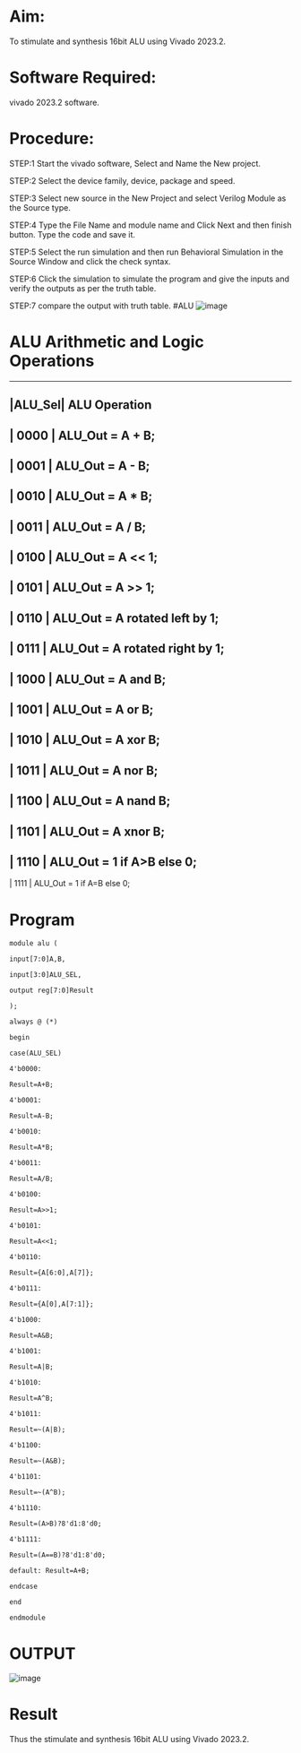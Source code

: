# Aim:
To stimulate and synthesis 16bit ALU using Vivado 2023.2.

# Software Required:
vivado 2023.2 software.

# Procedure:
STEP:1 Start the vivado software, Select and Name the New project.

STEP:2 Select the device family, device, package and speed.

STEP:3 Select new source in the New Project and select Verilog Module as the Source type.

STEP:4 Type the File Name and module name and Click Next and then finish button. Type the code and save it.

STEP:5 Select the run simulation and then run Behavioral Simulation in the Source Window and click the check syntax.

STEP:6 Click the simulation to simulate the program and give the inputs and verify the outputs as per the truth table.

STEP:7 compare the output with truth table.
#ALU
![image](https://github.com/RESMIRNAIR/ALU/assets/154305926/33dff162-59b3-44e2-886a-1ddd6e60979f)
# ALU Arithmetic and Logic Operations
----------------------------------------------------------------------
|ALU_Sel|   ALU Operation
----------------------------------------------------------------------
| 0000  |   ALU_Out = A + B;
----------------------------------------------------------------------
| 0001  |   ALU_Out = A - B;
----------------------------------------------------------------------
| 0010  |   ALU_Out = A * B;
----------------------------------------------------------------------
| 0011  |   ALU_Out = A / B;
----------------------------------------------------------------------
| 0100  |   ALU_Out = A << 1;
----------------------------------------------------------------------
| 0101  |   ALU_Out = A >> 1;
----------------------------------------------------------------------
| 0110  |   ALU_Out = A rotated left by 1;
----------------------------------------------------------------------
| 0111  |   ALU_Out = A rotated right by 1;
----------------------------------------------------------------------
| 1000  |   ALU_Out = A and B;
----------------------------------------------------------------------
| 1001  |   ALU_Out = A or B;
----------------------------------------------------------------------
| 1010  |   ALU_Out = A xor B;
----------------------------------------------------------------------
| 1011  |   ALU_Out = A nor B;
----------------------------------------------------------------------
| 1100  |   ALU_Out = A nand B;
----------------------------------------------------------------------
| 1101  |   ALU_Out = A xnor B;
----------------------------------------------------------------------
| 1110  |   ALU_Out = 1 if A>B else 0;
----------------------------------------------------------------------
| 1111  |   ALU_Out = 1 if A=B else 0;
# Program
```
module alu (

input[7:0]A,B,

input[3:0]ALU_SEL,

output reg[7:0]Result

);

always @ (*)

begin  

case(ALU_SEL)

4'b0000:

Result=A+B;

4'b0001:

Result=A-B;

4'b0010:

Result=A*B;

4'b0011:

Result=A/B;

4'b0100:

Result=A>>1;

4'b0101:

Result=A<<1;

4'b0110:

Result={A[6:0],A[7]};

4'b0111:

Result={A[0],A[7:1]};

4'b1000:

Result=A&B;

4'b1001:

Result=A|B;

4'b1010:

Result=A^B;

4'b1011:

Result=~(A|B);

4'b1100:

Result=~(A&B);

4'b1101:

Result=~(A^B);

4'b1110:

Result=(A>B)?8'd1:8'd0;

4'b1111:

Result=(A==B)?8'd1:8'd0;

default: Result=A+B;

endcase

end

endmodule
```
# OUTPUT
![image](https://github.com/Sairam1034/ALU/assets/161026996/bd6edde5-8bf2-4955-a322-a5eaca64c3d4)
# Result 
Thus the stimulate and synthesis 16bit ALU using Vivado 2023.2.

